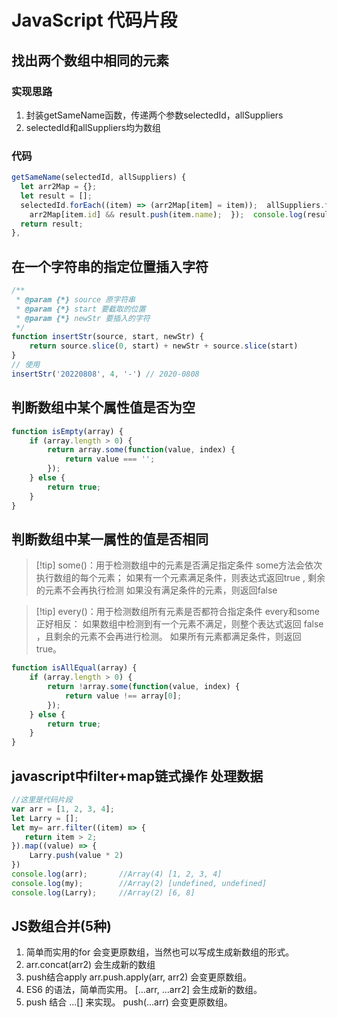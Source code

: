 # JavaScript 代码片段

## 找出两个数组中相同的元素

### 实现思路

1. 封装getSameName函数，传递两个参数selectedId，allSuppliers
2. selectedId和allSuppliers均为数组

### 代码

```jsx
getSameName(selectedId, allSuppliers) {
  let arr2Map = {};  
  let result = [];  
  selectedId.forEach((item) => (arr2Map[item] = item));  allSuppliers.forEach((item) => {
    arr2Map[item.id] && result.push(item.name);  });  console.log(result)
  return result;
},
```

## 在一个字符串的指定位置插入字符

```js
/**
 * @param {*} source 原字符串 
 * @param {*} start 要截取的位置 
 * @param {*} newStr 要插入的字符
 */
function insertStr(source, start, newStr) {
    return source.slice(0, start) + newStr + source.slice(start)
}
// 使用
insertStr('20220808', 4, '-') // 2020-0808
```

## 判断数组中某个属性值是否为空

```js
function isEmpty(array) {
    if (array.length > 0) {
        return array.some(function(value, index) {
            return value === '';
        });
    } else {
        return true;
    }
}
```

## 判断数组中某一属性的值是否相同

> [!tip] some()：用于检测数组中的元素是否满足指定条件
some方法会依次执行数组的每个元素；
如果有一个元素满足条件，则表达式返回true , 剩余的元素不会再执行检测
如果没有满足条件的元素，则返回false

> [!tip] every()：用于检测数组所有元素是否都符合指定条件
every和some正好相反：
如果数组中检测到有一个元素不满足，则整个表达式返回 false ，且剩余的元素不会再进行检测。
如果所有元素都满足条件，则返回 true。

```js
function isAllEqual(array) {
    if (array.length > 0) {
        return !array.some(function(value, index) {
            return value !== array[0];
        });
    } else {
        return true;
    }
}
```
## javascript中filter+map链式操作 处理数据

```js
//这里是代码片段
var arr = [1, 2, 3, 4];
let Larry = [];
let my= arr.filter((item) => {
   return item > 2;
}).map((value) => {
    Larry.push(value * 2) 
})
console.log(arr);  		//Array(4) [1, 2, 3, 4]
console.log(my);   		//Array(2) [undefined, undefined]
console.log(Larry);		//Array(2) [6, 8]
```

## JS数组合并(5种)

1. 简单而实用的for    会变更原数组，当然也可以写成生成新数组的形式。
2. arr.concat(arr2)   会生成新的数组
3. push结合apply    arr.push.apply(arr, arr2)   会变更原数组。
4. ES6 的语法，简单而实用。 […arr, …arr2]    会生成新的数组。
5. push 结合 ...[] 来实现。   push(…arr)    会变更原数组。